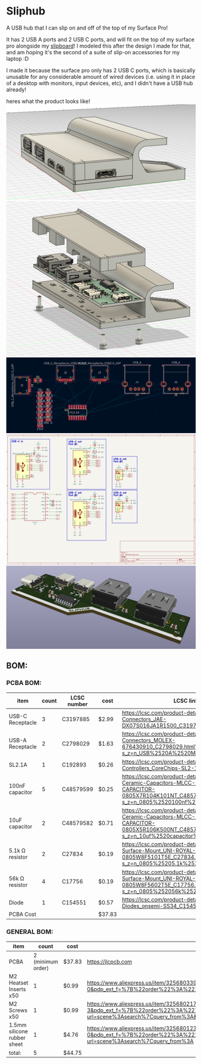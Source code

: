 # Sliphub
A USB hub that I can slip on and off of the top of my Surface Pro! 

It has 2 USB A ports and 2 USB C ports, and will fit on the top of my surface pro alongside my [slipboard](https://github.com/ila-io/slipboard/)! I modeled this after the design I made for that, and am hoping it's the second of a suite of slip-on accessories for my laptop :D


I made it because the surface pro only has 2 USB C ports, which is basically unusable for any considerable amount of wired devices (i.e. using it in place of a desktop with monitors, input devices, etc), and I didn't have a USB hub already! 

heres what the product looks like!
![sliphub assembled](journal_photos/cad_assembled.png)
![sliphub disassembled](journal_photos/cad_disassembled.png)
![slipbub pcb unrouted](journal_photos/pcb_start.png)
![sliphub schematic](journal_photos/schematic.png)
![sliphub pcb 3d model](journal_photos/pcb_3d.png)

## BOM:
### PCBA BOM:
| item             | count | LCSC number | cost  | LCSC link                                                                                                                                                    |
|------------------|-------|-------------|-------|--------------------------------------------------------------------------------------------------------------------------------------------------------------|
| USB-C Receptacle |     3 | C3197885    | $2.99 | https://lcsc.com/product-detail/USB-Connectors_JAE-DX07S016JA1R1500_C3197885.html                                                                            |
| USB-A Receptacle |     2 | C2798029    | $1.63 | https://lcsc.com/product-detail/USB-Connectors_MOLEX-676430910_C2798029.html?s_z=n_USB%2520A%2520Molex%252067643                                             |
| SL2.1A           |     1 | C192893     | $0.26 | https://lcsc.com/product-detail/USB-HUB-Controllers_CoreChips-SL2-1A_C192893.html                                                                            |
| 100nF capacitor  |     5 | C48579599   | $0.25 | https://lcsc.com/product-detail/Multilayer-Ceramic-Capacitors-MLCC-SMD-SMT_AIDE-CAPACITOR-0805X7R104K101NT_C48579599.html?s_z=n_0805%2520100nf%2520capacitor |
| 10uF capacitor   |     2 | C48579582   | $0.71 | https://lcsc.com/product-detail/Multilayer-Ceramic-Capacitors-MLCC-SMD-SMT_AIDE-CAPACITOR-0805X5R106K500NT_C48579582.html?s_z=n_10uf%2520capacitor%25200805  |
| 5.1k Ω resistor  |     2 | C27834      | $0.19 | https://lcsc.com/product-detail/Chip-Resistor-Surface-Mount_UNI-ROYAL-0805W8F5101T5E_C27834.html?s_z=n_0805%25205.1k%2520ohm%2520resistor                    |
| 56k Ω resistor   |     4 | C17756      | $0.19 | https://lcsc.com/product-detail/Chip-Resistor-Surface-Mount_UNI-ROYAL-0805W8F5602T5E_C17756.html?s_z=n_0805%252056k%2520ohm%2520resistor                     |
| Diode            |     1 | C154551     | $0.57 | https://lcsc.com/product-detail/Schottky-Diodes_onsemi-SS34_C154551.html?s_z=n_SS34                                                                          |
PCBA Cost | | |$37.83

### GENERAL BOM: 
| item                        | count             | cost   | link                                                                                                                                                                                                                                                                                                                                                                                                                                                                                                                                                                                                 |
|-----------------------------|-------------------|--------|------------------------------------------------------------------------------------------------------------------------------------------------------------------------------------------------------------------------------------------------------------------------------------------------------------------------------------------------------------------------------------------------------------------------------------------------------------------------------------------------------------------------------------------------------------------------------------------------------|
| PCBA                        | 2 (minimum order) | $37.83 | https://jlcpcb.com                                                                                                                                                                                                                                                                                                                                                                                                                                                                                                                                                                                   |
| M2 Heatset Inserts x50      | 1                 |  $0.99 | https://www.aliexpress.us/item/3256803396040989.html?spm=a2g0o.productlist.main.1.5fe1tUQQtUQQ7l&algo_pvid=d7b60f0b-e780-4759-b797-b2f6e887de47&algo_exp_id=d7b60f0b-e780-4759-b797-b2f6e887de47-0&pdp_ext_f=%7B%22order%22%3A%2218161%22%2C%22eval%22%3A%221%22%7D&pdp_npi=4%40dis!USD!1.74!0.99!!!1.74!0.99!%402103010e17534347345916170e1408!12000026370649723!sea!US!6404024211!ABX&curPageLogUid=zXRdRmildqGP&utparam-url=scene%3Asearch%7Cquery_from%3A                                                                                                                                        |
| M2 Screws x50               | 1                 |  $0.99 | https://www.aliexpress.us/item/3256802178253461.html?spm=a2g0o.productlist.main.4.94783ca75RQUAA&aem_p4p_detail=202507261801262939809493575570002980427&algo_pvid=d776e6f8-0569-4ccb-b633-1f90a9f39bb8&algo_exp_id=d776e6f8-0569-4ccb-b633-1f90a9f39bb8-3&pdp_ext_f=%7B%22order%22%3A%22723%22%2C%22eval%22%3A%221%22%7D&pdp_npi=4%40dis%21USD%211.55%210.99%21%21%211.55%210.99%21%402103241117535780862826083e5eee%2112000020355723604%21sea%21US%216404024211%21ABX&curPageLogUid=juaZaL7nG3yR&utparam-url=scene%3Asearch%7Cquery_from%3A&search_p4p_id=202507261801262939809493575570002980427_1 |
| 1.5mm silicone rubber sheet | 1                 | $4.76  | https://www.aliexpress.us/item/3256801236853786.html?spm=a2g0o.productlist.main.1.2d39VEjxVEjx6E&algo_pvid=fcf873a6-e901-4e9f-94e9-011e1f1275f9&algo_exp_id=fcf873a6-e901-4e9f-94e9-011e1f1275f9-0&pdp_ext_f=%7B%22order%22%3A%2212%22%2C%22eval%22%3A%221%22%7D&pdp_npi=4%40dis%21USD%219.53%214.76%21%21%219.53%214.76%21%402101eab017535801062311728e74e6%2112000016056354201%21sea%21US%216404024211%21ABX&curPageLogUid=UNVC3Bw02WfL&utparam-url=scene%3Asearch%7Cquery_from%3A                                                                                                                 |
| total:                      | 5                 | $44.75 |                                                                                                                                                                                                                                                                                                                                                                                                                                                                                                                                                                                                      |
